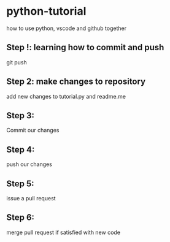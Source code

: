 # python-tutorial
how to use python, vscode and github together

## Step !: learning how to commit and push
git push

## Step 2: make changes to repository
add new changes to tutorial.py and readme.me

## Step 3:
Commit our changes

## Step 4:
push our changes

## Step 5:
issue a pull request

## Step 6:
merge pull request if satisfied with new code